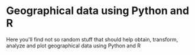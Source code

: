 # Geographical data using Python and R

Here you'll find not so random stuff that should help obtain, transform, analyze and plot geographical data using Python and R
